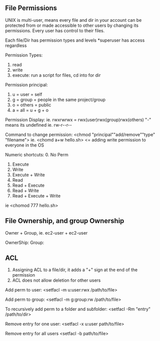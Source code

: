 ## File Permissions
UNIX is multi-user, means every file and dir in your account can be protected from or made accessible to other users by changing its permissions. 
Every user has control to their files.

Each file/Dir has permission types and levels
*superuser has access regardless

Permission Types:
1. read
2. write
3. execute: run a script for files, cd into for dir

Permission principal:
1. u = user = self
2. g = group = people in the same project/group
3. o = others = public
4. a = all = u + g + o

Permission Display:
ie. rwxrwrwx = rwx(user)rwx(group)rwx(others) 
"-" means its undefined ie. rw-r--r--  

Command to change permission:
<chmod "principal""add/remove""type" "filename">
ie. <chomd a+w hello.sh> <= adding write permission to everyone in the OS

Numeric shortcuts:
0. No Perm
1. Execute
2. Write
3. Execute + Write
4. Read
5. Read + Execute
6. Read + Write
7. Read + Execute + Write

ie <chomod 777 hello.sh>

## File Ownership, and group Ownership
Owner + Group, ie. ec2-user  + ec2-user

OwnerShip: <chown>
Group: <chgrp>

## ACL
1. Assigning ACL to a file/dir, it adds a "+" sign at the end of the permission
2. ACL does not allow deletion for other users

Add perm to user:
<setfacl -m u:user:rwx /path/to/file>

Add perm to group:
<setfacl -m g:group:rw /path/to/file>

To recursively add perm to a folder and subfolder:
<setfacl -Rm "entry" /path/to/dir>

Remove entry for one user:
<setfacl -x u:user path/to/file> 

Remove entry for all users
<setfacl -b path/to/file>


